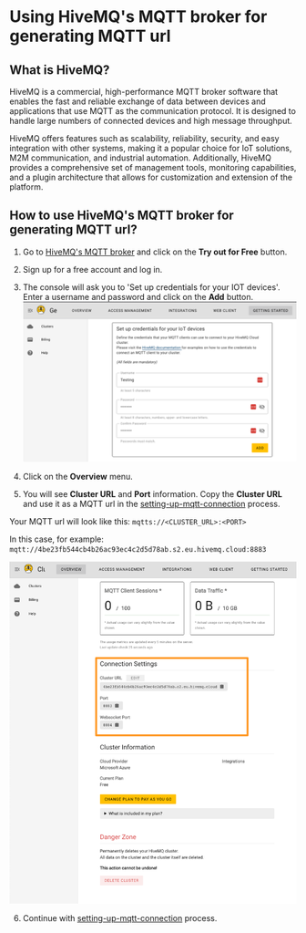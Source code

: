 # Using HiveMQ's MQTT broker for generating MQTT url

## What is HiveMQ?

HiveMQ is a commercial, high-performance MQTT broker software that enables the fast 
and reliable exchange of data between devices and applications that use MQTT as the communication protocol. 
It is designed to handle large numbers of connected devices and high message throughput.

HiveMQ offers features such as scalability, reliability, security, and easy integration with other systems, 
making it a popular choice for IoT solutions, M2M communication, and industrial automation. 
Additionally, HiveMQ provides a comprehensive set of management tools, monitoring capabilities, 
and a plugin architecture that allows for customization and extension of the platform.

## How to use HiveMQ's MQTT broker for generating MQTT url?

1. Go to [HiveMQ's MQTT broker](https://www.hivemq.com/mqtt-cloud-broker/) and click on the **Try out for Free** button.

2. Sign up for a free account and log in.

3. The console will ask you to 'Set up credentials for your IOT devices'. Enter a username and password and click on the **Add** button.
![Getting_Started_-_HiveMQ_Cloud.png](..%2Fscreenshots%2FGetting_Started_-_HiveMQ_Cloud.png)

4. Click on the **Overview** menu. 

5. You will see **Cluster URL** and **Port** information. Copy the **Cluster URL** and use it as a MQTT url in the [setting-up-mqtt-connection](docs/mqtt/setting-up-mqtt-connection.md) process.

Your MQTT url will look like this: `mqtts://<CLUSTER_URL>:<PORT>`

In this case, for example: `mqtt://4be23fb544cb4b26ac93ec4c2d5d78ab.s2.eu.hivemq.cloud:8883`

![Cluster_Details_-_HiveMQ_Cloud.png](..%2Fscreenshots%2FCluster_Details_-_HiveMQ_Cloud.png)

6. Continue with [setting-up-mqtt-connection](docs/mqtt/setting-up-mqtt-connection.md) process.